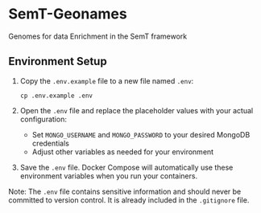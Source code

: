 # SemT-Geonames
Genomes for data Enrichment in the SemT framework

## Environment Setup

1. Copy the `.env.example` file to a new file named `.env`:
   ```
   cp .env.example .env
   ```

2. Open the `.env` file and replace the placeholder values with your actual configuration:
   - Set `MONGO_USERNAME` and `MONGO_PASSWORD` to your desired MongoDB credentials
   - Adjust other variables as needed for your environment

3. Save the `.env` file. Docker Compose will automatically use these environment variables when you run your containers.

Note: The `.env` file contains sensitive information and should never be committed to version control. It is already included in the `.gitignore` file.